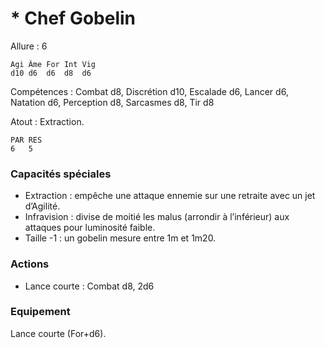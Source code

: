 # * Chef Gobelin

Allure : 6

	Agi	Âme	For	Int	Vig
	d10	d6	d6	d8	d6

Compétences : Combat d8, Discrétion d10, Escalade d6, Lancer d6, Natation d6, Perception d8, Sarcasmes d8, Tir d8

Atout : Extraction.

	PAR	RES
	6	5

### Capacités spéciales
- Extraction : empêche une attaque ennemie sur une retraite avec un jet d’Agilité.
- Infravision : divise de moitié les malus (arrondir à l’inférieur) aux attaques pour luminosité faible.
- Taille -1 : un gobelin mesure entre 1m et 1m20.

### Actions
- Lance courte : Combat d8, 2d6

### Equipement
Lance courte (For+d6).

